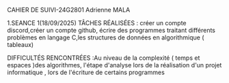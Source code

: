 CAHIER DE SUIVI-24G2801 Adrienne MALA

1.SEANCE 1(18/09/2025)
TÂCHES RÉALISÉES : créer un compte discord,créer un compte github, écrire des programmes traitant différents problèmes en langage C,les structures de données en algorithmique ( tableaux)

DIFFICULTÉS RENCONTRÉES :Au niveau de la complexité ( temps et espaces )des algorithmes, l'étape d'analyse lors de la réalisation d'un projet informatique , lors de l'écriture de certains programmes 